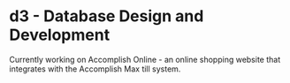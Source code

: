 # d3 - Database Design and Development
Currently working on Accomplish Online - an online shopping website that integrates with the Accomplish Max till system.
